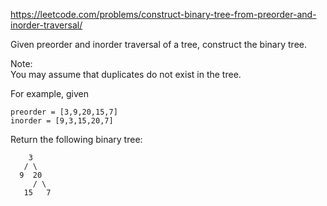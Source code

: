 https://leetcode.com/problems/construct-binary-tree-from-preorder-and-inorder-traversal/

Given preorder and inorder traversal of a tree, construct the binary tree.

Note:\
You may assume that duplicates do not exist in the tree.

For example, given
```
preorder = [3,9,20,15,7]
inorder = [9,3,15,20,7]
```

Return the following binary tree:
```
    3
   / \
  9  20
     / \
   15   7
```
